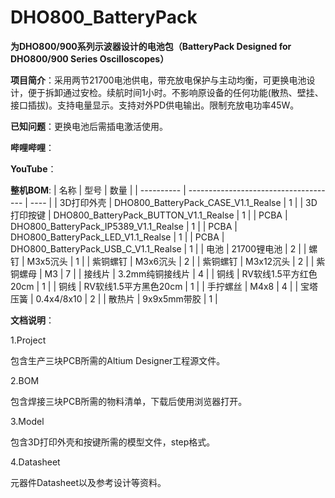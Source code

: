 # DHO800_BatteryPack

**为DHO800/900系列示波器设计的电池包（BatteryPack Designed for DHO800/900 Series Oscilloscopes）**

**项目简介**：采用两节21700电池供电，带充放电保护与主动均衡，可更换电池设计，便于拆卸通过安检。续航时间1小时。不影响原设备的任何功能(散热、壁挂、接口插拔)。支持电量显示。支持对外PD供电输出。限制充放电功率45W。

**已知问题**：更换电池后需插电激活使用。

**哔哩哔哩**：

**YouTube**：

**整机BOM**:
| 名称       | 型号                                  | 数量 |
| ---------- | ------------------------------------- | ---- |
| 3D打印外壳 | DHO800_BatteryPack_CASE_V1.1_Realse   | 1    |
| 3D打印按键 | DHO800_BatteryPack_BUTTON_V1.1_Realse | 1    |
| PCBA       | DHO800_BatteryPack_IP5389_V1.1_Realse | 1    |
| PCBA       | DHO800_BatteryPack_LED_V1.1_Realse    | 1    |
| PCBA       | DHO800_BatteryPack_USB_C_V1.1_Realse  | 1    |
| 电池       | 21700锂电池                           | 2    |
| 螺钉       | M3x5沉头                              | 1    |
| 紫铜螺钉   | M3x6沉头                              | 2    |
| 紫铜螺钉   | M3x12沉头                             | 2    |
| 紫铜螺母   | M3                                    | 7    |
| 接线片     | 3.2mm纯铜接线片                       | 4    |
| 铜线       | RV软线1.5平方红色20cm                 | 1    |
| 铜线       | RV软线1.5平方黑色20cm                 | 1    |
| 手拧螺丝   | M4x8                                  | 4    |
| 宝塔压簧   | 0.4x4/8x10                            | 2    |
| 散热片     | 9x9x5mm带胶                                      |  1    |

**文档说明**：<br>

1.Project

包含生产三块PCB所需的Altium Designer工程源文件。

2.BOM

包含焊接三块PCB所需的物料清单，下载后使用浏览器打开。

3.Model

包含3D打印外壳和按键所需的模型文件，step格式。

4.Datasheet

元器件Datasheet以及参考设计等资料。
